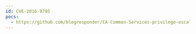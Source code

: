 ```yaml
---
id: CVE-2016-9795
pocs:
  - https://github.com/blogresponder/CA-Common-Services-privilege-escalation-cve-2016-9795-revisited
---
```


